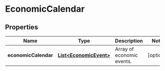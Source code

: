 

# EconomicCalendar


## Properties

| Name | Type | Description | Notes |
|------------ | ------------- | ------------- | -------------|
|**economicCalendar** | [**List&lt;EconomicEvent&gt;**](EconomicEvent.md) | Array of economic events. |  [optional] |



